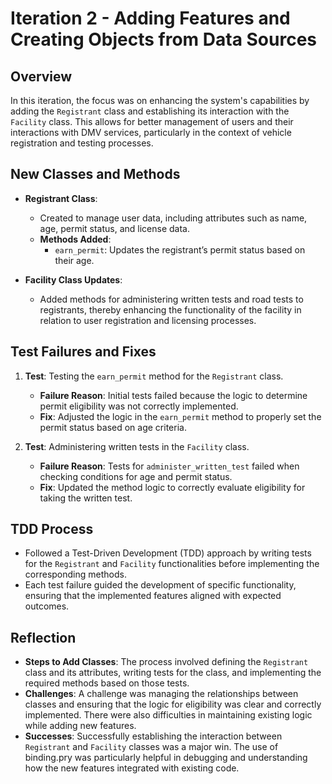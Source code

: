 # Iteration 2 - Adding Features and Creating Objects from Data Sources

## Overview
In this iteration, the focus was on enhancing the system's capabilities by adding the `Registrant` class and establishing its interaction with the `Facility` class. This allows for better management of users and their interactions with DMV services, particularly in the context of vehicle registration and testing processes.

## New Classes and Methods
- **Registrant Class**: 
  - Created to manage user data, including attributes such as name, age, permit status, and license data.
  - **Methods Added**:
    - `earn_permit`: Updates the registrant’s permit status based on their age.

- **Facility Class Updates**:
  - Added methods for administering written tests and road tests to registrants, thereby enhancing the functionality of the facility in relation to user registration and licensing processes.

## Test Failures and Fixes
1. **Test**: Testing the `earn_permit` method for the `Registrant` class.
   - **Failure Reason**: Initial tests failed because the logic to determine permit eligibility was not correctly implemented.
   - **Fix**: Adjusted the logic in the `earn_permit` method to properly set the permit status based on age criteria.

2. **Test**: Administering written tests in the `Facility` class.
   - **Failure Reason**: Tests for `administer_written_test` failed when checking conditions for age and permit status.
   - **Fix**: Updated the method logic to correctly evaluate eligibility for taking the written test.

## TDD Process
- Followed a Test-Driven Development (TDD) approach by writing tests for the `Registrant` and `Facility` functionalities before implementing the corresponding methods.
- Each test failure guided the development of specific functionality, ensuring that the implemented features aligned with expected outcomes.

## Reflection
- **Steps to Add Classes**: The process involved defining the `Registrant` class and its attributes, writing tests for the class, and implementing the required methods based on those tests.
- **Challenges**: A challenge was managing the relationships between classes and ensuring that the logic for eligibility was clear and correctly implemented. There were also difficulties in maintaining existing logic while adding new features.
- **Successes**: Successfully establishing the interaction between `Registrant` and `Facility` classes was a major win. The use of binding.pry was particularly helpful in debugging and understanding how the new features integrated with existing code.



